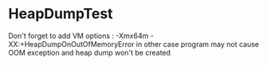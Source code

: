 # HeapDumpTest
Don't forget to add VM options : -Xmx64m -XX:+HeapDumpOnOutOfMemoryError
in other case program may not cause OOM exception and heap dump won't be created

